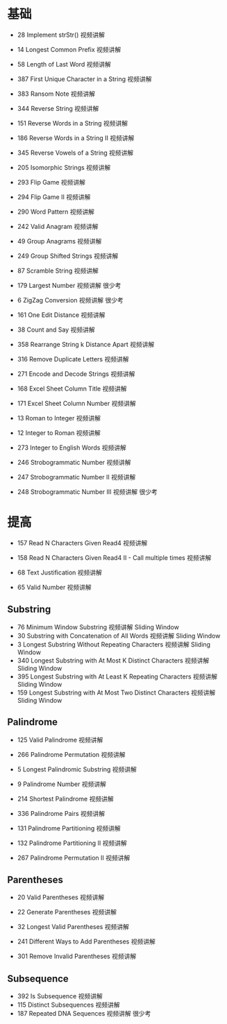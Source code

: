 # 基础			
- 28	Implement strStr()	视频讲解
- 14	Longest Common Prefix	视频讲解
- 58	Length of Last Word	视频讲解
- 387	First Unique Character in a String	视频讲解
- 383	Ransom Note	视频讲解
- 344	Reverse String	视频讲解
- 151	Reverse Words in a String	视频讲解
- 186	Reverse Words in a String II	视频讲解
- 345	Reverse Vowels of a String	视频讲解
- 205	Isomorphic Strings	视频讲解
- 293	Flip Game	视频讲解
- 294	Flip Game II	视频讲解
- 290	Word Pattern	视频讲解
- 242	Valid Anagram	视频讲解
  
- 49	Group Anagrams	视频讲解
- 249	Group Shifted Strings	视频讲解
- 87	Scramble String	视频讲解
- 179	Largest Number	视频讲解	很少考
- 6	ZigZag Conversion	视频讲解	很少考
- 161	One Edit Distance	视频讲解
- 38	Count and Say	视频讲解
- 358	Rearrange String k Distance Apart	视频讲解
- 316	Remove Duplicate Letters	视频讲解
- 271	Encode and Decode Strings	视频讲解
  
- 168	Excel Sheet Column Title	视频讲解
- 171	Excel Sheet Column Number	视频讲解
- 13	Roman to Integer	视频讲解
- 12	Integer to Roman	视频讲解
- 273	Integer to English Words	视频讲解
- 246	Strobogrammatic Number	视频讲解
- 247	Strobogrammatic Number II	视频讲解
- 248	Strobogrammatic Number III	视频讲解	很少考
# 提高			
- 157	Read N Characters Given Read4	视频讲解
- 158	Read N Characters Given Read4 II - Call multiple times	视频讲解
  
- 68	Text Justification	视频讲解
- 65	Valid Number	视频讲解
## Substring			
- 76	Minimum Window Substring	视频讲解	Sliding Window
- 30	Substring with Concatenation of All Words	视频讲解	Sliding Window
- 3	Longest Substring Without Repeating Characters	视频讲解	Sliding Window
- 340	Longest Substring with At Most K Distinct Characters	视频讲解	Sliding Window
- 395	Longest Substring with At Least K Repeating Characters	视频讲解	Sliding Window
- 159	Longest Substring with At Most Two Distinct Characters	视频讲解	Sliding Window
## Palindrome			
- 125	Valid Palindrome	视频讲解
- 266	Palindrome Permutation	视频讲解
  
- 5	Longest Palindromic Substring	视频讲解
- 9	Palindrome Number	视频讲解
- 214	Shortest Palindrome	视频讲解
- 336	Palindrome Pairs	视频讲解
- 131	Palindrome Partitioning	视频讲解
- 132	Palindrome Partitioning II	视频讲解
- 267	Palindrome Permutation II	视频讲解
## Parentheses			
- 20	Valid Parentheses	视频讲解
- 22	Generate Parentheses	视频讲解
- 32	Longest Valid Parentheses	视频讲解
  
- 241	Different Ways to Add Parentheses	视频讲解
- 301	Remove Invalid Parentheses	视频讲解
## Subsequence			
- 392	Is Subsequence	视频讲解
- 115	Distinct Subsequences	视频讲解
- 187	Repeated DNA Sequences	视频讲解	很少考